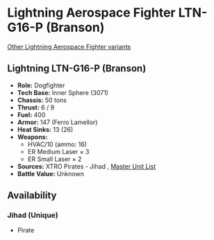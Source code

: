 # Lightning Aerospace Fighter LTN-G16-P (Branson) 

[Other Lightning Aerospace Fighter variants](../lightning_aerospace_fighter.md) 

## Lightning LTN-G16-P (Branson) 

- **Role:** Dogfighter 
- **Tech Base:** Inner Sphere (3071) 
- **Chassis:** 50 tons 
- **Thrust:** 6 / 9 
- **Fuel:** 400 
- **Armor:** 147 (Ferro Lamellor) 
- **Heat Sinks:** 13 (26) 
- **Weapons:** 
  - HVAC/10 (ammo: 16) 
  - ER Medium Laser × 3 
  - ER Small Laser × 2 
- **Sources:** XTRO Pirates - Jihad , [Master Unit List](http://masterunitlist.info/Unit/Details/1879) 
- **Battle Value:** Unknown 

## Availability 

### Jihad (Unique) 

- Pirate 

